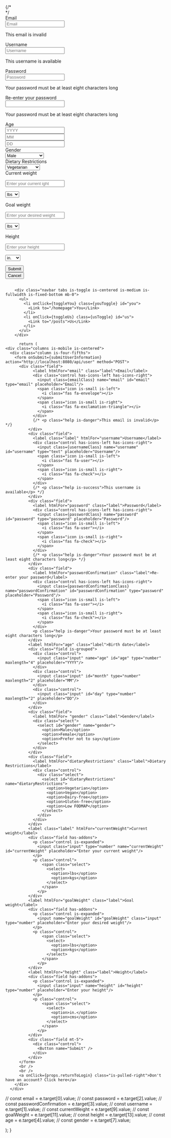  <div class="column is-two-thirds">
     {/* <form onSubmit={submitUserInformation} action="http://localhost:8080/api/user" method="POST"> */
     <form action="http://localhost:8080/api/user" method="POST">
       <div class="field">
             <label htmlFor="email" class="label">Email</label>
             <div class="control has-icons-left has-icons-right">
               <input class="input is-danger" name="email" id="email" type="email" placeholder="Email"/>
               <span class="icon is-small is-left">
                 <i class="fas fa-envelope"></i>
               </span>
               <span class="icon is-small is-right">
                 <i class="fas fa-exclamation-triangle"></i>
               </span>
             </div>
             <p class="help is-danger">This email is invalid</p>
           </div>
           <div class="field">
             <label class="label" htmlFor="username">Username</label>
             <div class="control has-icons-left has-icons-right">
               <input class="input is-success" name="username" id="username" type="text" placeholder="Username"/>
               <span class="icon is-small is-left">
                 <i class="fas fa-user"></i>
               </span>
               <span class="icon is-small is-right">
                 <i class="fas fa-check"></i>
               </span>
             </div>
             <p class="help is-success">This username is available</p>
           </div>
           <div class="field">
             <label htmlFor="password" class="label">Password</label>
             <div class="control has-icons-left has-icons-right">
               <input class="input is-danger" name="password" id="password" type="password" placeholder="Password"/>
               <span class="icon is-small is-left">
                 <i class="fas fa-user"></i>
               </span>
               <span class="icon is-small is-right">
                 <i class="fas fa-check"></i>
               </span>
             </div>
             <p class="help is-danger">Your password must be at least eight characters long</p>
           </div>
           <div class="field">
             <label htmlFor="passwordConfirmation" class="label">Re-enter your password</label>
             <div class="control has-icons-left has-icons-right">
               <input class="input is-danger" name="passwordConfirmation" id="passwordConfirmation" type="password" aceholder="Password"/>
               <span class="icon is-small is-left">
                 <i class="fas fa-user"></i>
               </span>
               <span class="icon is-small is-right">
                 <i class="fas fa-check"></i>
               </span>
             </div>
             <p class="help is-danger">Your password must be at least eight characters long</p>
           </div>
           <label htmlFor="age" class="label">Age</label>
           <div class="field is-grouped">
             <div class="control">
               <input class="input" name="age" id="age" type="number" maxlength="4" placeholder="YYYY"/>
             </div>
             <div class="control">
               <input class="input" id="month" type="number" maxlength="2" placeholder="MM"/>
             </div>
             <div class="control">
               <input class="input" id="day" type="number" maxlength="2" placeholder="DD"/>
             </div>
           </div>
           <div class="field">
             <label htmlFor= "gender" class="label">Gender</label>
             <div class="select">
               <select id="gender" name="gender">
                 <option>Male</option>
                 <option>Female</option>
                 <option>Prefer not to say</option>
               </select>
             </div>
           </div>
           <div class="field">
             <label htmlFor="dietaryRestrictions" class="label">Dietary Restrictions</label>
             <div class="control">
               <div class="select">
                 <select id="dietaryRestrictions" name="dietaryRestrictions">
                   <option>Vegetarian</option>
                   <option>Vegan</option>
                   <option>Dairy-free</option>
                   <option>Gluten-free</option>
                   <option>Low FODMAP</option>
                 </select>
               </div>
             </div>
           </div>
           <label class="label" htmlFor="currentWeight">Current weight</label>
           <div class="field has-addons">
             <p class="control is-expanded">
               <input class="input" type="number" name="currentWeight" id="currentWeight" placeholder="Enter your current ight"/>
             </p>
             <p class="control">
                 <span class="select">
                   <select>
                     <option>lbs</option>
                     <option>kgs</option>
                   </select>
                 </span>
               </p>
           </div>
           <label htmlFor="goalWeight" class="label">Goal weight</label>
           <div class="field has-addons">
             <p class="control is-expanded">
               <input name="goalWeight" id="goalWeight" class="input" type="number" placeholder="Enter your desired weight"/>
             </p>
             <p class="control">
                 <span class="select">
                   <select>
                     <option>lbs</option>
                     <option>kgs</option>
                   </select>
                 </span>
               </p>
           </div>
           <label htmlFor="height" class="label">Height</label>
           <div class="field has-addons">
             <p class="control is-expanded">
               <input class="input" name="height" id="height" type="number" placeholder="Enter your height"/>
             </p>
             <p class="control">
                 <span class="select">
                   <select>
                     <option>in.</option>
                     <option>cms</option>
                   </select>
                 </span>
               </p>
           </div>
           <div class="field is-grouped">
             <div class="control">
               <button class="button is-link">Submit</button>
             </div>
             <div class="control">
               <button class="button is-link is-light">Cancel</button>
             </div>
           </div>
       </form>
       </div>

        <div class="navbar tabs is-toggle is-centered is-medium is-fullwidth is-fixed-bottom mb-0">
          <ul>
            <li onClick={toggleYou} class={youToggle} id="you">
              <Link to="/homepage">You</Link>
            </li>
            <li onClick={toggleUs} class={usToggle} id="us">
              <Link to="/posts">Us</Link>
            </li>
          </ul>
        </div>

          return (
    <div class="columns is-mobile is-centered">
      <div class="column is-four-fifths">
        <form onSubmit={submitUserInformation} action="http://localhost:8080/api/user" method="POST">
          <div class="field">
                <label htmlFor="email" class="label">Email</label>
                <div class="control has-icons-left has-icons-right">
                  <input class={emailClass} name="email" id="email" type="email" placeholder="Email"/>
                  <span class="icon is-small is-left">
                    <i class="fas fa-envelope"></i>
                  </span>
                  <span class="icon is-small is-right">
                    <i class="fas fa-exclamation-triangle"></i>
                  </span>
                </div>
                {/* <p class="help is-danger">This email is invalid</p> */}
              </div>
              <div class="field">
                <label class="label" htmlFor="username">Username</label>
                <div class="control has-icons-left has-icons-right">
                  <input class={usernameClass} name="username" id="username" type="text" placeholder="Username"/>
                  <span class="icon is-small is-left">
                    <i class="fas fa-user"></i>
                  </span>
                  <span class="icon is-small is-right">
                    <i class="fas fa-check"></i>
                  </span>
                </div>
                {/* <p class="help is-success">This username is available</p> */}
              </div>
              <div class="field">
                <label htmlFor="password" class="label">Password</label>
                <div class="control has-icons-left has-icons-right">
                  <input class={passwordClass} name="password" id="password" type="password" placeholder="Password"/>
                  <span class="icon is-small is-left">
                    <i class="fas fa-user"></i>
                  </span>
                  <span class="icon is-small is-right">
                    <i class="fas fa-check"></i>
                  </span>
                </div>
                {/* <p class="help is-danger">Your password must be at least eight characters long</p> */}
              </div>
              <div class="field">
                <label htmlFor="passwordConfirmation" class="label">Re-enter your password</label>
                <div class="control has-icons-left has-icons-right">
                  <input class={passwordConfirmationClass} name="passwordConfirmation" id="passwordConfirmation" type="password" placeholder="Password"/>
                  <span class="icon is-small is-left">
                    <i class="fas fa-user"></i>
                  </span>
                  <span class="icon is-small is-right">
                    <i class="fas fa-check"></i>
                  </span>
                </div>
                <p class="help is-danger">Your password must be at least eight characters long</p>
              </div>
              <label htmlFor="age" class="label">Birth date</label>
              <div class="field is-grouped">
                <div class="control">
                  <input class="input" name="age" id="age" type="number" maxlength="4" placeholder="YYYY"/>
                </div>
                <div class="control">
                  <input class="input" id="month" type="number" maxlength="2" placeholder="MM"/>
                </div>
                <div class="control">
                  <input class="input" id="day" type="number" maxlength="2" placeholder="DD"/>
                </div>
              </div>
              <div class="field">
                <label htmlFor= "gender" class="label">Gender</label>
                <div class="select">
                  <select id="gender" name="gender">
                    <option>Male</option>
                    <option>Female</option>
                    <option>Prefer not to say</option>
                  </select>
                </div>
              </div>
              <div class="field">
                <label htmlFor="dietaryRestrictions" class="label">Dietary Restrictions</label>
                <div class="control">
                  <div class="select">
                    <select id="dietaryRestrictions" name="dietaryRestrictions">
                      <option>Vegetarian</option>
                      <option>Vegan</option>
                      <option>Dairy-free</option>
                      <option>Gluten-free</option>
                      <option>Low FODMAP</option>
                    </select>
                  </div>
                </div>
              </div>
              <label class="label" htmlFor="currentWeight">Current weight</label>
              <div class="field has-addons">
                <p class="control is-expanded">
                  <input class="input" type="number" name="currentWeight" id="currentWeight" placeholder="Enter your current weight"/>
                </p>
                <p class="control">
                    <span class="select">
                      <select>
                        <option>lbs</option>
                        <option>kgs</option>
                      </select>
                    </span>
                  </p>
              </div>
              <label htmlFor="goalWeight" class="label">Goal weight</label>
              <div class="field has-addons">
                <p class="control is-expanded">
                  <input name="goalWeight" id="goalWeight" class="input" type="number" placeholder="Enter your desired weight"/>
                </p>
                <p class="control">
                    <span class="select">
                      <select>
                        <option>lbs</option>
                        <option>kgs</option>
                      </select>
                    </span>
                  </p>
              </div>
              <label htmlFor="height" class="label">Height</label>
              <div class="field has-addons">
                <p class="control is-expanded">
                  <input class="input" name="height" id="height" type="number" placeholder="Enter your height"/>
                </p>
                <p class="control">
                    <span class="select">
                      <select>
                        <option>in.</option>
                        <option>cms</option>
                      </select>
                    </span>
                  </p>
              </div>
              <div class="field mt-5">
                <div class="control">
                  <Button name="Submit" />
                </div>
              </div>
          </form>
          <br />
          <br />
          <a onClick={props.returnToLogin} class="is-pulled-right">Don't have an account? Click here</a>
        </div>
      </div>

// const email = e.target[0].value;
// const password = e.target[2].value;
// const passwordConfirmation = e.target[3].value;
// const username = e.target[1].value;
// const currentWeight = e.target[9].value;
// const goalWeight = e.target[11].value;
// const height = e.target[13].value;
// const age = e.target[4].value;
// const gender = e.target[7].value;

);
}
